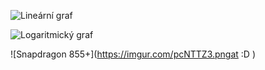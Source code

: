 ![Lineární graf](https://imgur.com/mkNKWfo.png)  
  
![Logaritmický graf](https://imgur.com/C1ZzGGH.png) 
  
![Snapdragon 855+](https://imgur.com/pcNTTZ3.pngat :D
) 